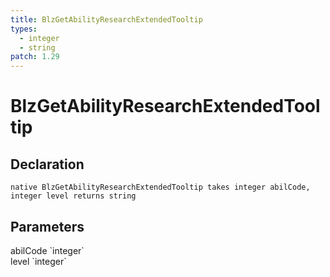 ```yaml
---
title: BlzGetAbilityResearchExtendedTooltip
types:
  - integer
  - string
patch: 1.29
---
```


# BlzGetAbilityResearchExtendedTooltip

## Declaration

```
native BlzGetAbilityResearchExtendedTooltip takes integer abilCode, integer level returns string
```

## Parameters
<dl>
  <dt>abilCode `integer`</dt>
  <dd></dd>

  <dt>level `integer`</dt>
  <dd></dd>
</dl>